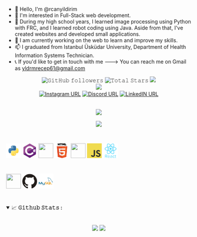- 👋 Hello, I'm @rcanyildirim
- 👀 I'm interested in Full-Stack web development.
- 🧰 During my high school years, I learned image processing using Python with FRC, and I learned robot coding using Java. Aside from that, I've created websites and developed small applications.
- 🌱 I am currently working on the web to learn and improve my skills.
- 📫 I graduated from Istanbul Üsküdar University, Department of Health Information Systems Technician.
- 📞 If you'd like to get in touch with me ---> You can reach me on Gmail as yldrmrecep61@gmail.com

<div align="center">
  <img alt="𝙶𝚒𝚝𝙷𝚞𝚋 𝚏𝚘𝚕𝚕𝚘𝚠𝚎𝚛𝚜" src="https://img.shields.io/github/followers/rcanyildirim?label=Followers&style=social">
  <img src="https://img.shields.io/github/stars/rcanyildirim?label=Stars" alt="𝚃𝚘𝚝𝚊𝚕 𝚂𝚝𝚊𝚛𝚜">
  <a href="https://github.com/sponsors/rcanyildirim" target="_blank" rel="noopener noreferrer"><img src="https://img.shields.io/static/v1?label=Sponsor&message=%E2%9D%A4&logo=GitHub&color=%23fe8e86"/></a>
</div>
<div align="center">
  <img src="https://visitcount.itsvg.in/api?id=rcanyildirim&label=Profile%20Views&color=1&icon=5&pretty=true" />
  
</div>
<div align="center">
  <a href="https://www.instagram.com/" target="_blank" rel="noopener noreferrer"> <img alt="Instagram URL" src="https://img.shields.io/badge/Instagram-%23E4405F.svg?logo=Instagram&logoColor=white&color=blue"></a> 
  <a href="https://discord.gg/" target="_blank" rel="noopener noreferrer"> <img alt="Discord URL" src="https://img.shields.io/badge/Discord-%25237289DA.svg?logo=discord&logoColor=white&color=blue"></a> 
  <a href="https://www.linkedin.com/in/" target="_blank" rel="noopener noreferrer"> <img alt="LinkedIN URL" src="https://img.shields.io/badge/LinkedIn-%230077B5.svg?logo=linkedin&logoColor=white"></a> 

</div>
</div>


<br/>

<p align="center">
 <img align="center" src="https://github-profile-trophy.vercel.app/?username=rcanyildirim&column=7&margin-h=15&no-frame=true&theme=juicyfresh"/>
</p>
<p align="center">
  <img align="center" src="https://github-readme-streak-stats.herokuapp.com/?user=rcanyildirim&theme=dark&hide_border=true"/>
</p>

<br/>

<code><img height="40" width="40" src="https://raw.githubusercontent.com/github/explore/80688e429a7d4ef2fca1e82350fe8e3517d3494d/topics/python/python.png"></code>
<code><img height="40" width="40" src="https://raw.githubusercontent.com/devicons/devicon/master/icons/csharp/csharp-original.svg"></code>
<code><img height="40" width="40" src="https://cdn.iconscout.com/icon/free/png-512/c-programming-569564.png"></code>
<code><img height="40" width="40" src="https://raw.githubusercontent.com/github/explore/80688e429a7d4ef2fca1e82350fe8e3517d3494d/topics/html/html.png"></code>
<code><img height="40" width="40" src="https://cdn.iconscout.com/icon/free/png-256/css-131-722685.png"></code>
<code><img height="40" width="40" src="https://raw.githubusercontent.com/github/explore/80688e429a7d4ef2fca1e82350fe8e3517d3494d/topics/javascript/javascript.png"></code>
<code><img height="40" width="40" src="https://raw.githubusercontent.com/devicons/devicon/master/icons/react/react-original-wordmark.svg"></code>

#

<code><img height="40" width="40" src="https://upload.wikimedia.org/wikipedia/commons/thumb/3/3f/Git_icon.svg/1024px-Git_icon.svg.png"></code>
<code><img height="40" width="40" src="https://raw.githubusercontent.com/github/explore/80688e429a7d4ef2fca1e82350fe8e3517d3494d/topics/github-api/github-api.png"></code>
<code><img height="40" width="40" src="https://raw.githubusercontent.com/devicons/devicon/master/icons/mysql/mysql-original-wordmark.svg"></code>
<br/>

#

<details open="">
<summary>
  <g-emoji class="g-emoji" alias="chart_with_upwards_trend" fallback-src="https://github.githubassets.com/images/icons/emoji/unicode/1f4c8.png">📈</g-emoji>
  <strong>𝙶𝚒𝚝𝚑𝚞𝚋 𝚂𝚝𝚊𝚝𝚜 : </strong>
</summary>
<br/>

<p align="center">
    <img align="center" src="https://github-readme-stats.vercel.app/api?username=rcanyildirim&show_icons=true&hide_border=true&title_color=94b4a4&amp&icon_color=FFFFFF&amp&text_color=FFFFFF&amp&bg_color=000000&count_private=true&include_all_commits=true"/>
    <img align="center" height="195px" src="https://github-readme-stats.vercel.app/api/top-langs/?username=rcanyildirim&text_color=FFFFFF&bg_color=000000&title_color=94b4a4&langs_count=15&layout=compact&hide_border=true" />
</p>
</details>
<br/>
